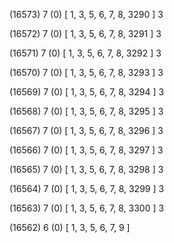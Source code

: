 (16573) 7 (0) [ 1, 3, 5, 6, 7, 8, 3290 ] 3 


(16572) 7 (0) [ 1, 3, 5, 6, 7, 8, 3291 ] 3 


(16571) 7 (0) [ 1, 3, 5, 6, 7, 8, 3292 ] 3 


(16570) 7 (0) [ 1, 3, 5, 6, 7, 8, 3293 ] 3 


(16569) 7 (0) [ 1, 3, 5, 6, 7, 8, 3294 ] 3 


(16568) 7 (0) [ 1, 3, 5, 6, 7, 8, 3295 ] 3 


(16567) 7 (0) [ 1, 3, 5, 6, 7, 8, 3296 ] 3 


(16566) 7 (0) [ 1, 3, 5, 6, 7, 8, 3297 ] 3 


(16565) 7 (0) [ 1, 3, 5, 6, 7, 8, 3298 ] 3 


(16564) 7 (0) [ 1, 3, 5, 6, 7, 8, 3299 ] 3 


(16563) 7 (0) [ 1, 3, 5, 6, 7, 8, 3300 ] 3 


(16562) 6 (0) [ 1, 3, 5, 6, 7, 9 ]  

